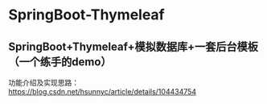 # SpringBoot-Thymeleaf
SpringBoot+Thymeleaf+模拟数据库+一套后台模板（一个练手的demo）
-------
功能介绍及实现思路：https://blog.csdn.net/hsunnyc/article/details/104434754
